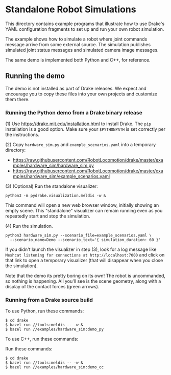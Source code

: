 
# Standalone Robot Simulations

This directory contains example programs that illustrate how to use Drake's YAML
configuration fragments to set up and run your own robot simulation.

The example shows how to simulate a robot where joint commands message arrive
from some external source. The simulation publishes simulated joint status
messages and simulated camera image messages.

The same demo is implemented both Python and C++, for reference.


## Running the demo

The demo is not installed as part of Drake releases. We expect and encourage you
to copy these files into your own projects and customize them there.


### Running the Python demo from a Drake binary release

(1) Use https://drake.mit.edu/installation.html to install Drake. The ``pip``
installation is a good option. Make sure your ``$PYTHONPATH`` is set correctly
per the instructions.

(2) Copy ``hardware_sim.py`` and ``example_scenarios.yaml`` into a temporary
directory:

* https://raw.githubusercontent.com/RobotLocomotion/drake/master/examples/hardware_sim/hardware_sim.py
* https://raw.githubusercontent.com/RobotLocomotion/drake/master/examples/hardware_sim/example_scenarios.yaml

(3) (Optional) Run the standalone visualizer:

```
python3 -m pydrake.visualization.meldis -w &
```

This command will open a new web browser window, initially showing an empty
scene. This "standalone" visualizer can remain running even as you repeatedly
start and stop the simulation.

(4) Run the simulation.

```
python3 hardware_sim.py --scenario_file=example_scenarios.yaml \
  --scenario_name=Demo --scenario_text='{ simulation_duration: 60 }'
```

If you didn't launch the visualizer in step (3), look for a log message like
``Meshcat listening for connections at http://localhost:7000`` and click on that
link to open a temporary visualizer (that will disappear when you close the
simulation).

Note that the demo its pretty boring on its own! The robot is uncommanded, so
nothing is happening. All you'll see is the scene geometry, along with a display
of the contact forces (green arrows).


### Running from a Drake source build

To use Python, run these commands:

```
$ cd drake
$ bazel run //tools:meldis -- -w &
$ bazel run //examples/hardware_sim:demo_py
```

To use C++, run these commands:

Run these commands:

```
$ cd drake
$ bazel run //tools:meldis -- -w &
$ bazel run //examples/hardware_sim:demo_cc
```
